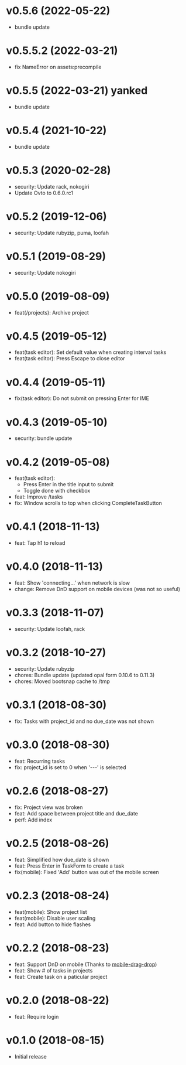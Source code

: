 # v0.5.6 (2022-05-22)

- bundle update

# v0.5.5.2 (2022-03-21)

- fix NameError on assets:precompile

# v0.5.5 (2022-03-21) yanked

- bundle update

# v0.5.4 (2021-10-22)

- bundle update

# v0.5.3 (2020-02-28)

- security: Update rack, nokogiri
- Update Ovto to 0.6.0.rc1

# v0.5.2 (2019-12-06)

- security: Update rubyzip, puma, loofah

# v0.5.1 (2019-08-29)

- security: Update nokogiri

# v0.5.0 (2019-08-09)

- feat(/projects): Archive project

# v0.4.5 (2019-05-12)

- feat(task editor): Set default value when creating interval tasks
- feat(task editor): Press Escape to close editor

# v0.4.4 (2019-05-11)

- fix(task editor): Do not submit on pressing Enter for IME

# v0.4.3 (2019-05-10)

- security: bundle update

# v0.4.2 (2019-05-08)

- feat(task editor):
  - Press Enter in the title input to submit
  - Toggle done with checkbox
- feat: Improve /tasks
- fix: Window scrolls to top when clicking CompleteTaskButton

# v0.4.1 (2018-11-13)

- feat: Tap h1 to reload

# v0.4.0 (2018-11-13)

- feat: Show 'connecting...' when network is slow
- change: Remove DnD support on mobile devices (was not so useful)

# v0.3.3 (2018-11-07)

- security: Update loofah, rack

# v0.3.2 (2018-10-27)

- security: Update rubyzip
- chores: Bundle update (updated opal form 0.10.6 to 0.11.3)
- chores: Moved bootsnap cache to /tmp

# v0.3.1 (2018-08-30)

- fix: Tasks with project_id and no due_date was not shown

# v0.3.0 (2018-08-30)

- feat: Recurring tasks
- fix: project_id is set to 0 when '---' is selected

# v0.2.6 (2018-08-27)

- fix: Project view was broken
- feat: Add space between project title and due_date 
- perf: Add index

# v0.2.5 (2018-08-26)

- feat: Simplified how due_date is shown
- feat: Press Enter in TaskForm to create a task
- fix(mobile): Fixed 'Add' button was out of the mobile screen

# v0.2.3 (2018-08-24)

- feat(mobile): Show project list
- feat(mobile): Disable user scaling
- feat: Add button to hide flashes

# v0.2.2 (2018-08-23)

- feat: Support DnD on mobile (Thanks to [mobile-drag-drop](https://github.com/timruffles/mobile-drag-drop))
- feat: Show # of tasks in projects
- feat: Create task on a paticular project

# v0.2.0 (2018-08-22)

- feat: Require login

# v0.1.0 (2018-08-15)

- Initial release
